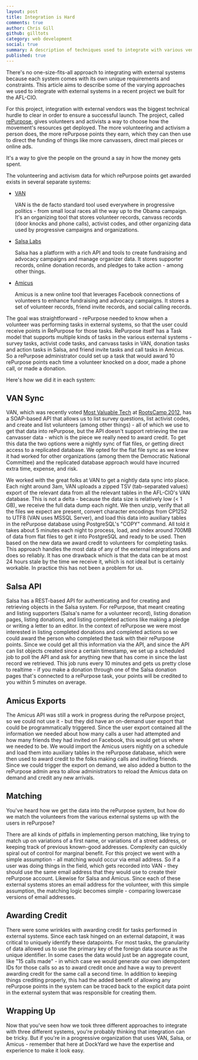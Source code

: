 ```yaml
---
layout: post
title: Integration is Hard
comments: true
author: Chris Gill
github: gilltots
category: web development
social: true
summary: A description of techniques used to integrate with various vendors on a recent DockYard project for the AFL-CIO.
published: true
---
```


There's no one-size-fits-all approach to integrating with external systems because each system comes with its own unique requirements and constraints.  This article aims to describe some of the varying approaches we used to integrate with external systems in a recent project we built for the AFL-CIO.

For this project, integration with external vendors was the biggest technical hurdle to clear in order to ensure a successful launch.  The project, called [rePurpose](http://repurpose.workersvoice.org/), gives volunteers and activists a way to choose how the movement's resources get deployed.  The more volunteering and activism a person does, the more rePurpose points they earn, which they can then use to direct the funding of things like more canvassers, direct mail pieces or online ads.  

It's a way to give the people on the ground a say in how the money gets spent.

The volunteering and activism data for which rePurpose points get awarded exists in several separate systems:

* [VAN](http://www.ngpvan.com)

    VAN is the de facto standard tool used everywhere in progressive politics - from small local races all the way up to the Obama campaign.  It's an organizing tool that stores volunteer records, canvass records (door knocks and phone calls), activist codes, and other organizing data used by progressive campaigns and organizations.

* [Salsa Labs](http://www.salsalabs.com)

    Salsa has a platform with a rich API and tools to create fundraising and advocacy campaigns and manage organizer data.  It stores supporter records, online donation records, and pledges to take action - among other things.

* [Amicus](http://amicushq.com/)

    Amicus is a new online tool that leverages Facebook connections of volunteers to enhance fundraising and advocacy campaigns.  It stores a set of volunteer records, friend invite records, and social calling records.

The goal was straightforward - rePurpose needed to know when a volunteer was performing tasks in external systems, so that the user could receive points in RePurpose for those tasks.  RePurpose itself has a Task model that supports multiple kinds of tasks in the various external systems - survey tasks, activist code tasks, and canvass tasks in VAN, donation tasks and action tasks in Salsa, and friend invite tasks and call tasks in Amicus.  So a rePurpose administrator could set up a task that would award 10 rePurpose points each time a volunteer knocked on a door, made a phone call, or made a donation.

Here's how we did it in each system:

## VAN Sync ##

VAN, which was recently voted [Most Valuable Tech](http://rootscamp.neworganizing.com/awards/2012/) at [RootsCamp 2012](http://rootscamp.neworganizing.com/), has a SOAP-based API that allows us to list survey questions, list activist codes, and create and list volunteers (among other things) - all of which we use to get that data into rePurpose, but the API doesn't support retrieving the raw canvasser data - which is the piece we really need to award credit.  To get this data the two options were a nightly sync of flat files, or getting direct access to a replicated database.  We opted for the flat file sync as we knew it had worked for other organizations (among them the Democratic National Committee) and the replicated database approach would have incurred extra time, expense, and risk.

We worked with the great folks at VAN to get a nightly data sync into place.  Each night around 3am, VAN uploads a zipped TSV (tab-separated values) export of the relevant data from all the relevant tables in the AFL-CIO's VAN database.  This is not a delta - because the data size is relatively low (< 1 GB), we receive the full data dump each night.  We then unzip, verify that all the files we expect are present, convert character encodings from CP1252 to UTF8 (VAN uses MSSQL Server), and load this data into auxiliary tables in the rePurpose database using PostgreSQL's "COPY" command.  All told it takes about 5 minutes each night to process, load, and index around 700MB of data from flat files to get it into PostgreSQL and ready to be used.  Then based on the new data we award credit to volunteers for completing tasks.  This approach handles the most data of any of the external integrations and does so reliably.  It has one drawback which is that the data can be at most 24 hours stale by the time we receive it, which is not ideal but is certainly workable.  In practice this has not been a problem for us.

## Salsa API ##

Salsa has a REST-based API for authenticating and for creating and retrieving objects in the Salsa system.  For rePurpose, that meant creating and listing supporters (Salsa's name for a volunteer record), listing donation pages, listing donations, and listing completed actions like making a pledge or writing a letter to an editor.  In the context of rePurpose we were most interested in listing completed donations and completed actions so we could award the person who completed the task with their rePurpose points.  Since we could get all this information via the API, and since the API can list objects created since a certain timestamp, we set up a scheduled job to poll the API and ask for anything new that has come in since the last record we retrieved.  This job runs every 10 minutes and gets us pretty close to realtime - if you make a donation through one of the Salsa donation pages that's connected to a rePurpose task, your points will be credited to you within 5 minutes on average.

## Amicus Exports ##

The Amicus API was still a work in progress during the rePurpose project, so we could not use it - but they did have an on-demand user export that could be programmatically triggered.  Since the user export contained all the information we needed about how many calls a user had attempted and how many friends they had invited on Facebook, this would get us where we needed to be.  We would import the Amicus users nightly on a schedule and load them into auxiliary tables in the rePurpose database, which were then used to award credit to the folks making calls and inviting friends.  Since we could trigger the export on demand, we also added a button to the rePurpose admin area to allow administrators to reload the Amicus data on demand and credit any new arrivals.

## Matching ##

You've heard how we get the data into the rePurpose system, but how do we match the volunteers from the various external systems up with the users in rePurpose?  

There are all kinds of pitfalls in implementing person matching, like trying to match up on variations of a first name, or variations of a street address, or keeping track of previous known-good addresses.  Complexity can quickly spiral out of control for marginal benefit.  For this project we went with a simple assumption - all matching would occur via email address.  So if a user was doing things in the field, which gets recorded into VAN - they should use the same email address that they would use to create their rePurpose account.  Likewise for Salsa and Amicus.  Since each of these external systems stores an email address for the volunteer, with this simple assumption, the matching logic becomes simple - comparing lowercase versions of email addresses.

## Awarding Credit ##

There were some wrinkles with awarding credit for tasks performed in external systems.  Since each task hinged on an external datapoint, it was critical to uniquely identify these datapoints.  For most tasks, the granularity of data allowed us to use the primary key of the foreign data source as the unique identifier.  In some cases the data would just be an aggregate count, like "15 calls made" - in which case we would generate our own idempotent IDs for those calls so as to award credit once and have a way to prevent awarding credit for the same call a second time.  In addition to keeping things crediting properly, this had the added benefit of allowing any rePurpose points in the system can be traced back to the explicit data point in the external system that was responsible for creating them.

## Wrapping Up ##

Now that you've seen how we took three different approaches to integrate with three different systems, you're probably thinking that integration can be tricky.  But if you're in a progressive organization that uses VAN, Salsa, or Amicus - remember that here at DockYard we have the expertise and experience to make it look easy.

